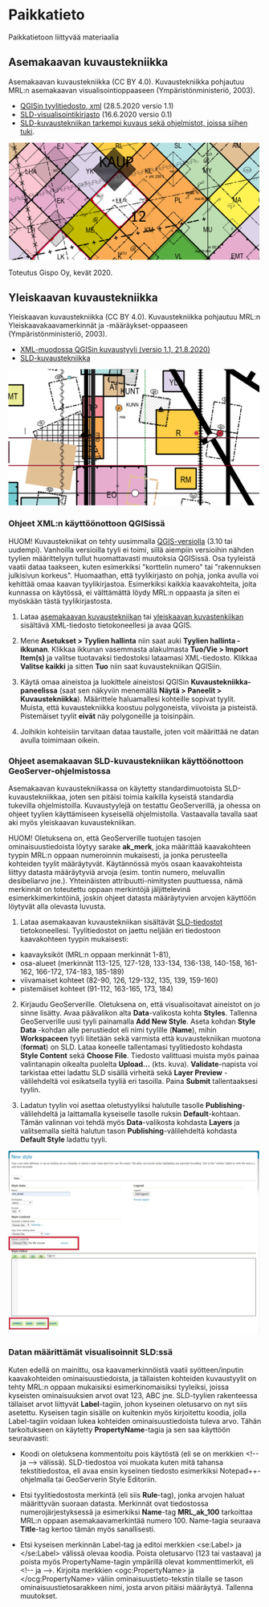 # Paikkatieto
Paikkatietoon liittyvää materiaalia

## Asemakaavan kuvaustekniikka

Asemakaavan kuvaustekniikka (CC BY 4.0). Kuvaustekniikka pohjautuu MRL:n asemakaavan visualisointioppaaseen (Ympäristönministeriö, 2003).

- [QGISin tyylitiedosto, xml](asemakaavan_kuvaustekniikka/asemakaavan_kuvaustekniikka.xml) (28.5.2020 versio 1.1)
- [SLD-visualisointikirjasto](asemakaavan_kuvaustekniikka/SLD) (16.6.2020 versio 0.1)
- [SLD-kuvaustekniikan tarkempi kuvaus sekä ohjelmistot, joissa siihen tuki](https://en.wikipedia.org/wiki/Styled_Layer_Descriptor). 

<img src="asemakaavan_kuvaustekniikka/testiaineisto_asemakaavan_tyylit.png" width="500"/>

Toteutus Gispo Oy, kevät 2020. 

## Yleiskaavan kuvaustekniikka

Yleiskaavan kuvaustekniikka (CC BY 4.0). Kuvaustekniikka pohjautuu MRL:n Yleiskaavakaavamerkinnät ja -määräykset-oppaaseen (Ympäristönministeriö, 2003). 

- [XML-muodossa QGISin kuvaustyyli (versio 1.1, 21.8.2020)](yleiskaavan_kuvaustekniikka.xml)
- [SLD-kuvaustekniikka](SLD)

<img src="yleiskaavan-kuvaustekniikka/yleiskaava.png" width="500"/>

### Ohjeet XML:n käyttöönottoon QGISissä

HUOM! Kuvaustekniikat on tehty uusimmalla [QGIS-versiolla](https://qgis.org/en/site/forusers/download.html) (3.10 tai uudempi). 
Vanhoilla versioilla tyyli ei toimi, sillä aiempiin versioihin nähden tyylien määrittelyyn tullut huomattavasti muutoksia QGISissä. 
Osa tyyleistä vaatii dataa taakseen, kuten esimerkiksi "korttelin numero" tai "rakennuksen julkisivun korkeus". Huomaathan, että tyylikirjasto on pohja, jonka avulla voi kehittää omaa kaavan tyylikirjastoa. 
Esimerkiksi kaikkia kaavakohteita, joita kunnassa on käytössä, ei välttämättä löydy  MRL:n oppaasta ja siten ei myöskään tästä tyylikirjastosta.

1. Lataa [asemakaavan kuvaustekniikan](asemakaavan_kuvaustekniikka/asemakaavan_kuvaustekniikka.xml) tai [yleiskaavan kuvastenkiikan](yleiskaavan_kuvaustekniikka/yleiskaavan-kuvaustekniikka.xml) sisältävä XML-tiedosto tietokoneellesi ja avaa QGIS. 

2. Mene **Asetukset > Tyylien hallinta** niin saat auki **Tyylien hallinta -ikkunan**. Klikkaa ikkunan vasemmasta alakulmasta **Tuo/Vie > Import Item(s)** ja valitse tuotavaksi tiedostoksi lataamasi XML-tiedosto. 
Klikkaa **Valitse kaikki** ja sitten **Tuo** niin saat kuvaustekniikan QGISiin.

3. Käytä omaa aineistoa ja luokittele aineistosi QGISin **Kuvaustekniikka-paneelissa** (saat sen näkyviin menemällä **Näytä > Paneelit > Kuvaustekniikka**). 
Määrittele haluamallesi kohteille sopivat tyylit. Muista, että kuvaustekniikka koostuu polygoneista, viivoista ja pisteistä. Pistemäiset tyylit **eivät** näy polygoneille ja toisinpäin.

4. Joihikin kohteisiin tarvitaan dataa taustalle, joten voit määrittää ne datan avulla toimimaan oikein. 

### Ohjeet asemakaavan SLD-kuvaustekniikan käyttöönottoon GeoServer-ohjelmistossa

Asemakaavan kuvaustekniikassa on käytetty standardimuotoista SLD-kuvaustekniikkaa, joten sen pitäisi toimia kaikilla kyseistä standardia tukevilla ohjelmistoilla. 
Kuvaustyylejä on testattu GeoServerillä, ja ohessa on ohjeet tyylien käyttämiseen kyseisellä ohjelmistolla. Vastaavalla tavalla saat aki myös yleiskaavan kuvaustekniikan.

HUOM! Oletuksena on, että GeoServerille tuotujen tasojen ominaisuustiedoista löytyy sarake **ak_merk**, joka määrittää kaavakohteen tyypin  MRL:n oppaan numeroinnin mukaisesti, 
ja jonka perusteella kohteiden tyylit määräytyvät. Käytännössä myös osaan kaavakohteista liittyy datasta määräytyviä arvoja (esim. tontin numero, meluvallin desibeliarvo jne.). 
Yhteinäisten attribuutti-nimitysten puuttuessa, nämä merkinnät on toteutettu oppaan merkintöjä jäljittelevinä esimerkkimerkintöinä, joskin ohjeet datasta määräytyvien arvojen käyttöön löytyvät alla olevasta luvusta.     

1. Lataa asemakaavan kuvaustekniikan sisältävät [SLD-tiedostot](asemakaavan_kuvaustekniikka/SLD)
 tietokoneellesi. Tyylitiedostot on jaettu neljään eri tiedostoon kaavakohteen tyypin mukaisesti: 

- kaavayksiköt (MRL:n oppaan merkinnät 1-81), 
- osa-alueet (merkinnät 113-125, 127-128, 133-134, 136-138, 140-158, 161-162, 166-172, 174-183, 185-189) 
- viivamaiset kohteet (82-90, 126, 129-132, 135, 139, 159-160)
- pistemäiset kohteet (91-112, 163-165, 173, 184)

2. Kirjaudu GeoServerille. Oletuksena on, että visualisoitavat aineistot on jo sinne lisätty. Avaa päävalikon alta **Data**-valikosta kohta **Styles**. Tallenna GeoServerille uusi tyyli painamalla **Add New Style**. Aseta kohdan **Style Data** -kohdan alle perustiedot eli nimi tyylille (**Name**), mihin **Workspaceen** tyyli liitetään sekä varmista että kuvaustekniikan muotona (**format**) on SLD. Lataa koneelle tallentamasi tyylitiedosto kohdasta **Style Content** sekä **Choose File**. Tiedosto valittuasi muista myös painaa valintanapin oikealta puolelta **Upload...** (kts. kuva). **Validate**-napista voi tarkistaa ettei ladattu SLD sisällä virheitä sekä **Layer Preview** -välilehdeltä voi esikatsella tyyliä eri tasoilla. Paina **Submit** tallentaaksesi tyylin.

3. Ladatun tyylin voi asettaa oletustyyliksi halutulle tasolle **Publishing**-välilehdeltä ja laittamalla kyseiselle tasolle ruksin **Default**-kohtaan. Tämän valinnan voi tehdä myös **Data**-valikosta kohdasta **Layers** ja valitsemalla sieltä halutun tason **Publishing**-välilehdeltä kohdasta **Default Style** ladattu tyyli.

<img src="asemakaavan_kuvaustekniikka/geoserver_new_style_screenshot.PNG" width="500"/>

### Datan määrittämät visualisoinnit SLD:ssä

Kuten edellä on mainittu, osa kaavamerkinnöistä vaatii syötteen/inputin kaavakohteiden ominaisuustiedoista, ja tällaisten kohteiden kuvaustyylit on tehty MRL:n oppaan mukaisiksi esimerkinomaisiksi tyyleiksi, joissa kyseisten ominaisuuksien arvot ovat 123, ABC jne. SLD-tyylien rakenteessa tällaiset arvot liittyvät **Label**-tagiin, johon kyseinen oletusarvo on nyt siis asetettu. Kyseisen tagin sisälle on kuitenkin myös kirjoitettu koodia, jolla Label-tagiin voidaan lukea kohteiden ominaisuustiedoista tuleva arvo. Tähän tarkoitukseen on käytetty **PropertyName**-tagia ja sen saa käyttöön seuraavasti: 

- Koodi on oletuksena kommentoitu pois käytöstä (eli se on merkkien \<!-- ja \--> välissä). SLD-tiedostoa voi muokata kuten mitä tahansa tekstitiedostoa, eli avaa ensin kyseinen tiedosto esimerkiksi Notepad++-ohjelmalla tai GeoServerin Style Editoriin.

- Etsi tyylitiedostosta merkintä (eli siis **Rule**-tag), jonka arvojen haluat määrittyvän suoraan datasta. Merkinnät ovat tiedostossa numerojärjestyksessä ja esimerkiksi **Name**-tag **MRL_ak_100** tarkoittaa MRL:n oppaan asemakaavamerkintää numero 100. Name-tagia seuraava **Title**-tag kertoo tämän myös sanallisesti. 

- Etsi kyseisen merkinnän Label-tag ja editoi merkkien \<se:Label> ja \</se:Label> välissä olevaa koodia. Poista oletusarvo (123 tai vastaava) ja poista myös PropertyName-tagin ympärillä olevat kommenttimerkit, eli \<!-- ja \-->. Kirjoita merkkien \<ogc:PropertyName> ja \</ocg:PropertyName> väliin ominaisuustieto-tekstin tilalle se tason ominaisuustietosarakkeen nimi, josta arvon pitäisi määräytyä. Tallenna muutokset.






